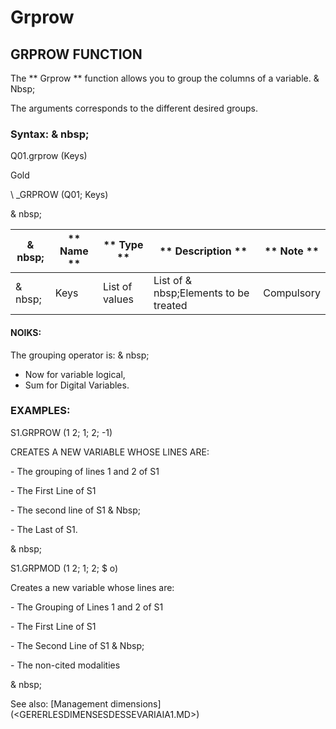 # Grprow

## GRPROW FUNCTION

The ** Grprow ** function allows you to group the columns of a variable. & Nbsp;

The arguments corresponds to the different desired groups.

### Syntax: & nbsp;

Q01.grprow (Keys)

Gold

\ _GRPROW (Q01; Keys)

& nbsp;

|& nbsp;|** Name ** |** Type ** |** Description ** |** Note ** |
|--- |--- |--- |--- |--- |
|& nbsp;|Keys |List of values ​​|List of & nbsp;Elements to be treated |Compulsory |

#### NOIKS:

The grouping operator is: & nbsp;

* Now for variable logical,
* Sum for Digital Variables.

### EXAMPLES:

S1.GRPROW (1 2; 1; 2; -1)

CREATES A NEW VARIABLE WHOSE LINES ARE:

\- The grouping of lines 1 and 2 of S1

\- The First Line of S1

\- The second line of S1 & Nbsp;

\- The Last of S1.

& nbsp;

S1.GRPMOD (1 2; 1; 2; $ o)

Creates a new variable whose lines are:

\- The Grouping of Lines 1 and 2 of S1

\- The First Line of S1

\- The Second Line of S1 & Nbsp;

\- The non-cited modalities

& nbsp;

See also: [Management dimensions] (<GERERLESDIMENSESDESSEVARIAIA1.MD>)